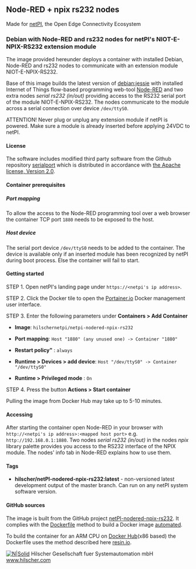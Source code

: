 ## Node-RED + npix rs232 nodes

Made for [netPI](https://www.netiot.com/netpi/), the Open Edge Connectivity Ecosystem

### Debian with Node-RED and rs232 nodes for netPI's NIOT-E-NPIX-RS232 extension module

The image provided hereunder deploys a container with installed Debian, Node-RED and rs232 nodes to communicate with an extension module NIOT-E-NPIX-RS232.

Base of this image builds the latest version of [debian:jessie](https://hub.docker.com/r/resin/armv7hf-debian/tags/) with installed Internet of Things flow-based programming web-tool [Node-RED](https://nodered.org/) and two extra nodes *serial rs232 (in/out)* providing access to the RS232 serial port of the module NIOT-E-NPIX-RS232. The nodes communicate to the module across a serial connection over device `/dev/ttyS0`.

ATTENTION! Never plug or unplug any extension module if netPI is powered. Make sure a module is already inserted before applying 24VDC to netPI. 

#### License

The software includes modified third party software from the Github repository [serialport](https://github.com/node-red/node-red-nodes/tree/master/io/serialport) which is distributed in accordance with [the Apache license, Version 2.0](http://www.apache.org/licenses/LICENSE-2.0.html).

#### Container prerequisites

##### Port mapping

To allow the access to the Node-RED programming tool over a web browser the container TCP port `1880` needs to be exposed to the host.

##### Host device

The serial port device `/dev/ttyS0` needs to be added to the container. The device is available only if an inserted module has been recognized by netPI during boot process. Else the container will fail to start.

#### Getting started

STEP 1. Open netPI's landing page under `https://<netpi's ip address>`.

STEP 2. Click the Docker tile to open the [Portainer.io](http://portainer.io/) Docker management user interface.

STEP 3. Enter the following parameters under **Containers > Add Container**

* **Image**: `hilschernetpi/netpi-nodered-npix-rs232`

* **Port mapping**: `Host "1880" (any unused one) -> Container "1880"` 

* **Restart policy"** : `always`

* **Runtime > Devices > add device**: `Host "/dev/ttyS0" -> Container "/dev/ttyS0"`

* **Runtime > Privileged mode** : `On`

STEP 4. Press the button **Actions > Start container**

Pulling the image from Docker Hub may take up to 5-10 minutes.

#### Accessing

After starting the container open Node-RED in your browser with `http://<netpi's ip address>:<mapped host port>` e.g. `http://192.168.0.1:1880`. Two nodes *serial rs232 (in/out)* in the nodes *npix* library palette provides you access to the RS232 interface of the NPIX module. The nodes' info tab in Node-RED explains how to use them.

#### Tags

* **hilscher/netPI-nodered-npix-rs232:latest** - non-versioned latest development output of the master branch. Can run on any netPI system software version.

#### GitHub sources
The image is built from the GitHub project [netPI-nodered-npix-rs232](https://github.com/Hilscher/netPI-nodered-npix-rs232). It complies with the [Dockerfile](https://docs.docker.com/engine/reference/builder/) method to build a Docker image [automated](https://docs.docker.com/docker-hub/builds/).

To build the container for an ARM CPU on [Docker Hub](https://hub.docker.com/)(x86 based) the Dockerfile uses the method described here [resin.io](https://resin.io/blog/building-arm-containers-on-any-x86-machine-even-dockerhub/).

[![N|Solid](http://www.hilscher.com/fileadmin/templates/doctima_2013/resources/Images/logo_hilscher.png)](http://www.hilscher.com)  Hilscher Gesellschaft fuer Systemautomation mbH  www.hilscher.com
